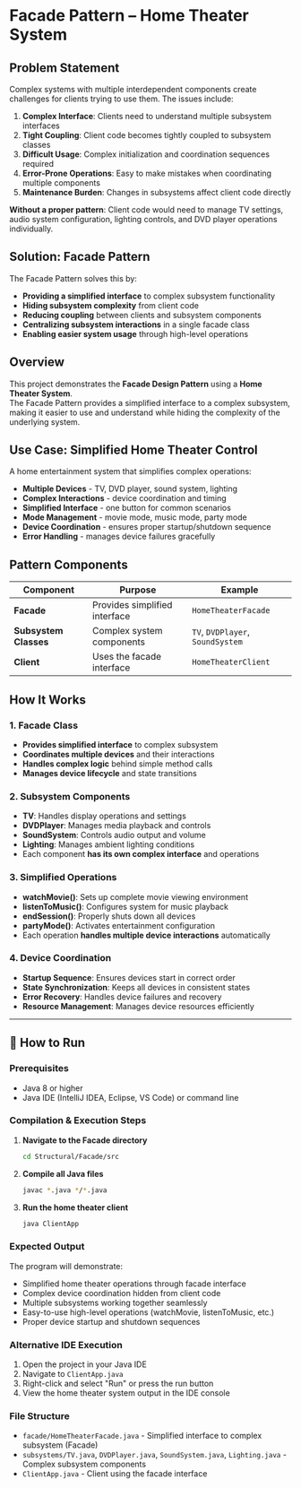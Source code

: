 # Facade Pattern – Home Theater System

## Problem Statement
Complex systems with multiple interdependent components create challenges for clients trying to use them. The issues include:

1. **Complex Interface**: Clients need to understand multiple subsystem interfaces
2. **Tight Coupling**: Client code becomes tightly coupled to subsystem classes
3. **Difficult Usage**: Complex initialization and coordination sequences required
4. **Error-Prone Operations**: Easy to make mistakes when coordinating multiple components
5. **Maintenance Burden**: Changes in subsystems affect client code directly

**Without a proper pattern**: Client code would need to manage TV settings, audio system configuration, lighting controls, and DVD player operations individually.

## Solution: Facade Pattern
The Facade Pattern solves this by:
- **Providing a simplified interface** to complex subsystem functionality
- **Hiding subsystem complexity** from client code
- **Reducing coupling** between clients and subsystem components
- **Centralizing subsystem interactions** in a single facade class
- **Enabling easier system usage** through high-level operations

## Overview
This project demonstrates the **Facade Design Pattern** using a **Home Theater System**.  
The Facade Pattern provides a simplified interface to a complex subsystem, making it easier to use and understand while hiding the complexity of the underlying system.

## Use Case: Simplified Home Theater Control
A home entertainment system that simplifies complex operations:
- **Multiple Devices** - TV, DVD player, sound system, lighting
- **Complex Interactions** - device coordination and timing
- **Simplified Interface** - one button for common scenarios
- **Mode Management** - movie mode, music mode, party mode
- **Device Coordination** - ensures proper startup/shutdown sequence
- **Error Handling** - manages device failures gracefully

## Pattern Components

| Component | Purpose | Example |
|-----------|---------|---------|
| **Facade** | Provides simplified interface | `HomeTheaterFacade` |
| **Subsystem Classes** | Complex system components | `TV`, `DVDPlayer`, `SoundSystem` |
| **Client** | Uses the facade interface | `HomeTheaterClient` |

## How It Works

### 1. **Facade Class**
- **Provides simplified interface** to complex subsystem
- **Coordinates multiple devices** and their interactions
- **Handles complex logic** behind simple method calls
- **Manages device lifecycle** and state transitions

### 2. **Subsystem Components**
- **TV**: Handles display operations and settings
- **DVDPlayer**: Manages media playback and controls
- **SoundSystem**: Controls audio output and volume
- **Lighting**: Manages ambient lighting conditions
- Each component **has its own complex interface** and operations

### 3. **Simplified Operations**
- **watchMovie()**: Sets up complete movie viewing environment
- **listenToMusic()**: Configures system for music playback
- **endSession()**: Properly shuts down all devices
- **partyMode()**: Activates entertainment configuration
- Each operation **handles multiple device interactions** automatically

### 4. **Device Coordination**
- **Startup Sequence**: Ensures devices start in correct order
- **State Synchronization**: Keeps all devices in consistent states
- **Error Recovery**: Handles device failures and recovery
- **Resource Management**: Manages device resources efficiently

---

## 🚀 How to Run

### Prerequisites
- Java 8 or higher
- Java IDE (IntelliJ IDEA, Eclipse, VS Code) or command line

### Compilation & Execution Steps

1. **Navigate to the Facade directory**
   ```bash
   cd Structural/Facade/src
   ```

2. **Compile all Java files**
   ```bash
   javac *.java */*.java
   ```

3. **Run the home theater client**
   ```bash
   java ClientApp
   ```

### Expected Output
The program will demonstrate:
- Simplified home theater operations through facade interface
- Complex device coordination hidden from client code
- Multiple subsystems working together seamlessly
- Easy-to-use high-level operations (watchMovie, listenToMusic, etc.)
- Proper device startup and shutdown sequences

### Alternative IDE Execution
1. Open the project in your Java IDE
2. Navigate to `ClientApp.java`
3. Right-click and select "Run" or press the run button
4. View the home theater system output in the IDE console

### File Structure
- `facade/HomeTheaterFacade.java` - Simplified interface to complex subsystem (Facade)
- `subsystems/TV.java`, `DVDPlayer.java`, `SoundSystem.java`, `Lighting.java` - Complex subsystem components
- `ClientApp.java` - Client using the facade interface
